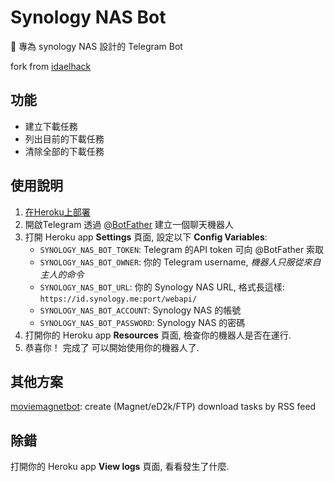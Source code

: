 # Synology NAS Bot

🤖 專為 synology NAS 設計的 Telegram Bot 

fork from [idaelhack](https://github.com/idealhack/synologynasbot)

## 功能

- 建立下載任務
- 列出目前的下載任務
- 清除全部的下載任務


## 使用說明

1. [在Heroku上部署](https://heroku.com/deploy?template=https://github.com/idealhack/synologynasbot)
1. 開啟Telegram 透過 [@BotFather](https://t.me/BotFather) 建立一個聊天機器人
1. 打開 Heroku app **Settings** 頁面, 設定以下 **Config Variables**:
    - `SYNOLOGY_NAS_BOT_TOKEN`: Telegram 的API token 可向 @BotFather 索取
    - `SYNOLOGY_NAS_BOT_OWNER`: 你的 Telegram username, *機器人只服從來自主人的命令*
    - `SYNOLOGY_NAS_BOT_URL`: 你的 Synology NAS URL, 格式長這樣: `https://id.synology.me:port/webapi/`
    - `SYNOLOGY_NAS_BOT_ACCOUNT`: Synology NAS 的帳號
    - `SYNOLOGY_NAS_BOT_PASSWORD`: Synology NAS 的密碼
1. 打開你的 Heroku app **Resources** 頁面, 檢查你的機器人是否在運行.
1. 恭喜你！ 完成了 可以開始使用你的機器人了.

## 其他方案 

[moviemagnetbot](https://github.com/magunetto/moviemagnetbot): create (Magnet/eD2k/FTP) download tasks by RSS feed

## 除錯

打開你的 Heroku app **View logs** 頁面, 看看發生了什麼.
